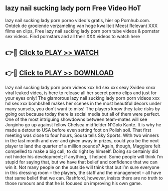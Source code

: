 ## lazy nail sucking lady porn Free Video HoT 

lazy nail sucking lady porn porno video's gratis, hier op Pornhub.com. Ontdek de groeiende verzameling van hoge kwaliteit Meest Relevant XXX films en clips,
Free lazy nail sucking lady porn porn tube videos & pornstar sex videos. Find pornstars and all their XXX videos to watch here


## 👉🔴 [Click to PLAY >> WATCH](http://us.freeplayer.one?title=lazy_nail_sucking_lady_porn&ref=16D)

## 👉🔴 [Click to PLAY >> DOWNLOAD](http://us.freeplayer.one?title=lazy_nail_sucking_lady_porn&ref=16D)


lazy nail sucking lady porn porn videos xxx hd sex xxx sexy Xvideo xnxx viral leaked video, is here to release all her secret porno clips and just for your eyes only! The glamorous lazy nail sucking lady porn porn videos xxx hd sex xxx bombshell makes her scenes in the most beautiful decors under many sunsets, you don't want to miss! The players know they take risks by going out because today there is social media but all of them were perfect. One of the most intriguing showdowns between team-mates will see Jorginho go up against fellow Chelsea midfielder N'Golo Kante. It is why he made a detour to USA before even setting foot on Polish soil. That first meeting was close to four hours, Sousa tells Sky Sports. With two winners in the last month and over and given away in prizes, could you be the next player to land the quarter of a million pounds? Again, though, Maggiore felt compelled to make a big call; to do right by himself. Doing so certainly did not hinder his development; if anything, it helped. Some people will think I’m stupid for saying that, but we have that belief and confidence that we can win it. Not many people on the outside will think that but I’m sure everyone in this dressing room – the players, the staff and the management – all have that same belief that we can. Rashford, however, insists there are no truth to those rumours and that he is focused on improving his own game.